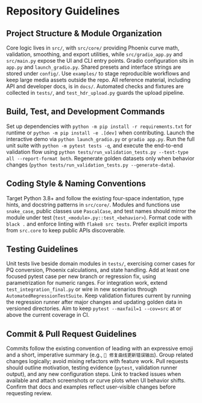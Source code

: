 # Repository Guidelines

## Project Structure & Module Organization
Core logic lives in `src/`, with `src/core/` providing Phoenix curve math, validation, smoothing, and export utilities, while `src/gradio_app.py` and `src/main.py` expose the UI and CLI entry points. Gradio configuration sits in `app.py` and `launch_gradio.py`. Shared presets and interface strings are stored under `config/`. Use `examples/` to stage reproducible workflows and keep large media assets outside the repo. All reference material, including API and developer docs, is in `docs/`. Automated checks and fixtures are collected in `tests/`, and `test_hdr_upload.py` guards the upload pipeline.

## Build, Test, and Development Commands
Set up dependencies with `python -m pip install -r requirements.txt` for runtime or `python -m pip install -e .[dev]` when contributing. Launch the interactive demo via `python launch_gradio.py` or `gradio app.py`. Run the full unit suite with `python -m pytest tests -q`, and execute the end-to-end validation flow using `python tests/run_validation_tests.py --test-type all --report-format both`. Regenerate golden datasets only when behavior changes (`python tests/run_validation_tests.py --generate-data`).

## Coding Style & Naming Conventions
Target Python 3.8+ and follow the existing four-space indentation, type hints, and docstring patterns in `src/core/`. Modules and functions use `snake_case`, public classes use `PascalCase`, and test names should mirror the module under test (`test_<module>.py::test_<behavior>`). Format code with `black .` and enforce linting with `flake8 src tests`. Prefer explicit imports from `src.core` to keep public APIs discoverable.

## Testing Guidelines
Unit tests live beside domain modules in `tests/`, exercising corner cases for PQ conversion, Phoenix calculations, and state handling. Add at least one focused pytest case per new branch or regression fix, using parametrization for numeric ranges. For integration work, extend `test_integration_final.py` or wire in new scenarios through `AutomatedRegressionTestSuite`. Keep validation fixtures current by running the regression runner after major changes and updating golden data in versioned directories. Aim to keep `pytest --maxfail=1 --cov=src` at or above the current coverage in CI.

## Commit & Pull Request Guidelines
Commits follow the existing convention of leading with an expressive emoji and a short, imperative summary (e.g., `🔧 修复曲线更新错误输出`). Group related changes logically; avoid mixing refactors with feature work. Pull requests should outline motivation, testing evidence (`pytest`, validation runner output), and any new configuration steps. Link to tracked issues when available and attach screenshots or curve plots when UI behavior shifts. Confirm that docs and examples reflect user-visible changes before requesting review.
